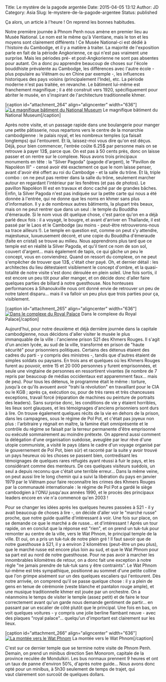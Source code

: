 Title: Le mystère de la pagode argentée
Date: 2015-04-05 13:12
Author: JD
Category: Asia
Slug: le-mystere-de-la-pagode-argentee
Status: published

Ça alors, un article à l'heure ! On reprend les bonnes habitudes.

Notre première journée à Phnom Penh nous amène en premier lieu au Musée
National. Le nom est le même qu'à Vientiane, mais le ton et les moyens
sont clairement différents ! Ce Musée National-ci est dédié à l'histoire
du Cambodge, et il y a matière à traiter. La majorité de l'exposition
parle en fait de la période Angkorienne, ce qui n'est pas vraiment une
surprise. Mais les périodes pré- et post-Angkorienne ne sont pas
absentes pour autant. On a donc pu apprendre beaucoup de choses sur
l'école bouddhiste prévalente au Cambodge, les différences avec l'autre
école - plus populaire au Viêtnam ou en Chine par exemple -, les
influences historiques des pays voisins (principalement l'Inde), etc. La
période moderne n'est pas traitée, en revanche. Le bâtiment lui-même est
franchement magnifique ; il a été construit vers 1920, spécifiquement
pour abriter le musée, en s'inspirant de l'architecture traditionnelle
khmer.

<!--more-->

[caption id="attachment\_264" align="aligncenter" width="636"][![Le
magnifique bâtiment du National
Museum](https://astridetjdenasie.files.wordpress.com/2015/04/sam_4587.jpg?w=636)](https://astridetjdenasie.files.wordpress.com/2015/04/sam_4587.jpg)
Le magnifique bâtiment du National Museum[/caption]

Après notre visite, et un passage rapide dans une boulangerie pour
manger une petite pâtisserie, nous repartons vers le centre de la
monarchie cambodgienne : le palais royal, et les nombreux temples (ça
faisait longtemps) qui l'entourent. Et là, laissez-moi vous dire qu'on
est déçus. Déjà, pour bien commencer, l'entrée coûte 6.25\$ par personne
mais on se retrouve à payer 13\$, parce que. On est pas à 50 cents près,
donc on laisse passer et on rentre sur le complexe. Nous avons trois
principaux monuments en tête : la "Silver Pagoda" (pagode d'argent), le
"Pavillon de Napoléon III" - censé avoir été exactement ce que le nom
laisse penser, avant d'avoir été offert au roi du Cambodge - et la salle
du trône. Et là, triple combo : on ne peut pas rentrer dans la salle du
trône, seulement marcher autour en regardant l'intérieur par les
fenêtres (et pas de photos). Le pavillon Napoléon III est en travaux et
donc caché par de grandes bâches. Enfin, la Silver Pagoda n'est pas
indiquée sur la petite carte qui nous a été donnée à l'entrée, qui ne
donne que les noms en khmer sans plus d'information. Il y a de nombreux
autres bâtiments, la plupart très beaux, mais on ne peut rentrer que
dans un seul : le temple du Bouddha d'émeraude. Si le nom vous dit
quelque chose, c'est parce qu'on en a déjà parlé deux fois : il a
voyagé, le bougre, et avant d'arriver en Thaïlande, il est passé par le
Laos et le Cambodge (au moins - peut-être retrouverons-nous sa trace
ailleurs !). Le temple en question est, comme on peut s'y attendre,
majestueux, luxueusement décoré, et une copie du Bouddha d'émeraude
(faite en cristal) se trouve au milieu. Nous apprendrons plus tard que
ce temple est en réalité la Silver Pagoda, et qu'il tient ce nom de son
sol, couvert d'argent... mais également de tapis, ce qui gâche un peu le
concept, vous en conviendrez. Quand on ressort du complexe, on ne peut
s'empêcher de trouver que 13\$, c'était cher payé. Oh, et dernier détail
: les architectes du lieu détestaient visiblement le concept d'ombre, et
la quasi-totalité de notre visite s'est donc déroulée en plein
soleil. Une fois sortis, il est encore un peu tôt pour aller manger, et
on décide donc d'aller faire quelques parties de billard à notre
guesthouse. Nos honteuses performances à Sihanoukville nous ont donné
envie de retrouver un peu de notre talent disparu... mais il va falloir
un peu plus que trois parties pour ça, visiblement.

[caption id="attachment\_265" align="aligncenter" width="636"][![Dans le
complexe du Royal
Palace](https://astridetjdenasie.files.wordpress.com/2015/04/sam_4603.jpg?w=636)](https://astridetjdenasie.files.wordpress.com/2015/04/sam_4603.jpg)
Dans le complexe du Royal Palace[/caption]

Aujourd'hui, pour notre deuxième et déjà dernière journée dans la
capitale cambodgienne, nous décidons d'aller visiter le musée le plus
immanquable de la ville : l'ancienne prison S21 des Khmers Rouges. Il
s'agit d'un ancien lycée, au sud de la ville, transformé en prison de
"haute sécurité" pour prisonniers politiques. Certains des détenus
étaient des cadres du parti - y compris des ministres -, tandis que
d'autres étaient de simples soldats ou paysans. En trois ans et quelques
où les Khmers Rouges furent au pouvoir, entre 15 et 20 000 personnes y
furent emprisonnées, et seule une vingtaine de personnes en ressortirent
vivantes (le nombre de 7 repris par beaucoup de médias occidentaux est
apparemment faux... mais de peu). Pour tous les détenus, le programme
était le même : torture, jusqu'à ce qu'ils avouent avoir "trahi la
révolution" en travaillant pour le CIA ou le KGB ; après ça, exécution
ou, pour de très rares et très chanceuses exceptions, travail forcé
(réparation de machines ou peinture de portraits des leaders). Sans
surprise donc, les conditions de vie y étaient horribles, les lieux sont
glauques, et les témoignages d'anciens prisonniers sont durs à lire. On
trouve également quelques récits de la vie en dehors de la prison, dans
les campagnes, sous le régime de Pol Pot, et c'était pas joyeux non plus
: l'arbitraire y régnait en maître, la famine était omniprésente et le
contrôle du régime se faisait par la terreur permanente d'être
emprisonné ou exécuté sommairement au moindre prétexte. On apprend aussi
comment la délégation d'une organisation suédoise, aveuglée par leur
rêve d'une utopie communiste, a visité le pays (dans le cadre d'un
voyage organisé par le gouvernement de Pol Pot, bien sûr) et raconté par
la suite y avoir trouvé un pays heureux où les choses se passent bien,
contredisant les témoignages de quelques rares réfugiés ayant réussi à
fuir le pays, et les considérant comme des menteurs. De ces quelques
visiteurs suédois, un seul a depuis reconnu que c'était une terrible
erreur... Dans la même veine, on peut aussi lire le long chemin qui a
suivi la libération du pays en janvier 1979 par le Viêtnam pour faire
reconnaître les crimes des Khmers Rouges par la communauté
internationale : le régime de Pol Pot a gardé le siège cambodgien
à l'ONU jusqu'aux années 1990, et le procès des principaux leaders
encore en vie n'a commencé qu'en 2003 !

Pour se changer les idées après les quelques heures passées à S21 - il y
avait beaucoup de choses à lire -, on décide d'aller voir le "marché
russe" proche, que notre guide qualifie d'intéressant à voir. Une fois
sur place, on se demande ce que le marché a de russe... et d'intéressant
! Après un tour rapide, on en conclut que la réponse est "rien", et on
prend un tuk-tuk pour remonter au centre de la ville, vers le Wat Phnom,
le principal temple de la ville. Et oui, on a pris un tuk-tuk de notre
plein gré ! Il faut savoir que de notre guesthouse à S21, il y a environ
2 kilomètres (peut-être un peu plus), que le marché russe est encore
plus loin au sud, et que le Wat Phnom pour sa part est au nord de notre
guesthouse. Pour ne pas avoir à marcher les innombrables kilomètres de
retour, on a donc fait une exception à notre règle "ne jamais prendre de
tuk-tuk sans y être contraints". Le Wat Phnom lui-même est très
sympathique, positionné au sommet d'une petite colline que l'on grimpe
aisément sur un des quelques escaliers qui l'entourent. Dès notre
arrivée, on comprend qu'il se passe quelque chose : il y a plein de gens
en tenue de cérémonie (veste blanche et pantalon rouge ample), et une
musique traditionnelle khmer est jouée par un orchestre. On a néanmoins
le temps de visiter le temple (assez petit) et de faire le tour
correctement avant qu'un garde nous demande gentiment de partir... en
passant par un escalier de côté plutôt que le principal. Une fois en
bas, on voit quelques voitures - y compris une jolie berline flambant
neuve - avec des plaques "royal palace"... quelqu'un d'important est
clairement sur les lieux.

[caption id="attachment\_266" align="aligncenter" width="636"][![La
montée vers le Wat
Phnom](https://astridetjdenasie.files.wordpress.com/2015/04/sam_4623.jpg?w=636)](https://astridetjdenasie.files.wordpress.com/2015/04/sam_4623.jpg)
La montée vers le Wat Phnom[/caption]

C'est sur ce dernier temple que se termine notre visite de Phnom Penh.
Demain, on prend un minibus direction Sen Monorom, capitale de la
province reculée de Mondulkiri. Les bus normaux prennent 9 heures et ont
un taux de panne d'environ 50%, d'après notre guide... Nous avons donc
opté pour un minibus, à 5h30 seulement de temps de trajet, qui
vaut clairement son surcoût de quelques dollars.

